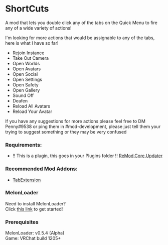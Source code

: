 # ShortCuts

A mod that lets you double click any of the tabs on the Quick Menu to fire any of a wide variety of actions!

I'm looking for more actions that would be assignable to any of the tabs, here is what I have so far!
- Rejoin Instance
- Take Out Camera
- Open Worlds
- Open Avatars
- Open Social
- Open Settings
- Open Safety
- Open Gallery
- Sound Off
- Deafen
- Reload All Avatars
- Reload Your Avatar

If you have any suggestions for more actions please feel free to DM Penny#9538 or ping them in #mod-development, please just tell them your trying to suggest something or they may be very confused

### Requirements:

- !! This is a plugin, this goes in your Plugins folder !!
[ReMod.Core.Updater](https://api.vrcmg.com/v1/mods/download/328)

### Recommended Mod Addons:

- [TabExtension](https://github.com/DragonPlayerX/TabExtension)

### MelonLoader
Need to install MelonLoader?<br>
Click [this link](https://melonwiki.xyz/) to get started!

### Prerequisites
MelonLoader: v0.5.4 (Alpha)<br>
Game: VRChat build 1205+<br>
